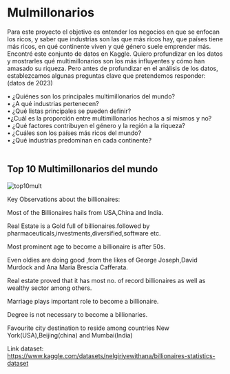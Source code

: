 # Mulmillonarios

Para este proyecto el objetivo es entender los negocios en que se enfocan los ricos, y saber que industrias son las que más ricos hay, que países tiene más ricos, en qué continente viven y qué género suele emprender más. <br>
Encontré este conjunto de datos en Kaggle. Quiero profundizar en los datos y mostrarles qué multimillonarios son los más influyentes y cómo han amasado su riqueza. Pero antes de profundizar en el análisis de los datos, establezcamos algunas preguntas clave que pretendemos responder: (datos de 2023)


• ¿Quiénes son los principales multimillonarios del mundo? <br>
• ¿A qué industrias pertenecen? <br>
• ¿Qué listas principales se pueden definir? <br> 
 •¿Cuál es la proporción entre multimillonarios hechos a sí mismos y no? <br>
• ¿Qué factores contribuyen el género y la región a la riqueza? <br> 
• ¿Cuáles son los países más ricos del mundo? <br>
• ¿Qué industrias predominan en cada continente? <br> <br>

## Top 10 Multimillonarios del mundo

![top10mult](https://github.com/NikiDevelop/data-analyst-projects/assets/105102619/39cee890-3fc9-484b-9861-9f1c1de66e29)



Key Observations about the billionaires:

Most of the Billionaires hails from USA,China and India.

Real Estate is a Gold full of billionaires.followed by pharmaceuticals,investments,diversified,software etc.

Most prominent age to become a billionaire is after 50s.

Even oldies are doing good ,from the likes of George Joseph,David Murdock and Ana Maria Brescia Cafferata.

Real estate proved that it has most no. of record billionaires as well as wealthy sector among others.

Marriage plays important role to become a billionaire.

Degree is not necessary to become a billionaries.

Favourite city destination to reside among countries New York(USA),Beijing(china) and Mumbai(India)

Link dataset: https://www.kaggle.com/datasets/nelgiriyewithana/billionaires-statistics-dataset
